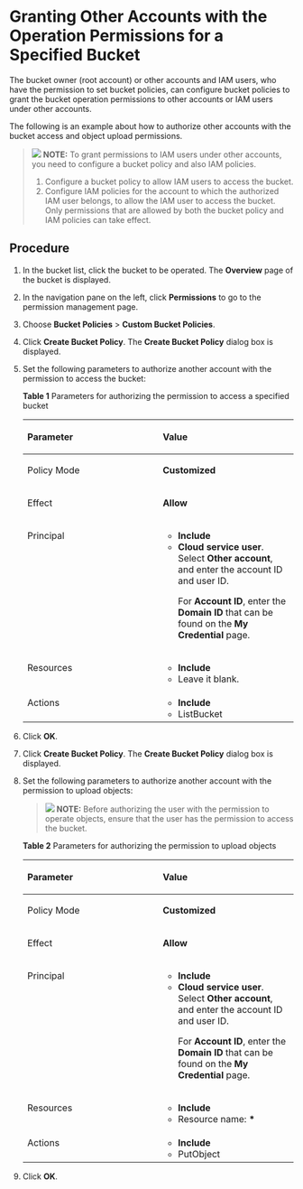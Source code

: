# Granting Other Accounts with the Operation Permissions for a Specified Bucket<a name="obs_03_0081"></a>

The bucket owner \(root account\) or other accounts and IAM users, who have the permission to set bucket policies, can configure bucket policies to grant the bucket operation permissions to other accounts or IAM users under other accounts.

The following is an example about how to authorize other accounts with the bucket access and object upload permissions.

>![](public_sys-resources/icon-note.gif) **NOTE:** 
>To grant permissions to IAM users under other accounts, you need to configure a bucket policy and also  IAM policies.
>1.  Configure a bucket policy to allow IAM users to access the bucket.
>2.  Configure  IAM policies  for the account to which the authorized IAM user belongs, to allow the IAM user to access the bucket.
>Only permissions that are allowed by both the bucket policy and  IAM policies  can take effect.

## Procedure<a name="section435994418812"></a>

1.  In the bucket list, click the bucket to be operated. The  **Overview**  page of the bucket is displayed.
2.  In the navigation pane on the left, click  **Permissions**  to go to the permission management page.
3.  Choose  **Bucket Policies**  \>  **Custom Bucket Policies**.
4.  Click  **Create Bucket Policy**. The  **Create Bucket Policy**  dialog box is displayed.
5.  Set the following parameters to authorize another account with the permission to access the bucket:

    **Table  1**  Parameters for authorizing the permission to access a specified bucket

    <a name="table7531653104420"></a>
    <table><thead align="left"><tr id="row2532105311447"><th class="cellrowborder" valign="top" width="50%" id="mcps1.2.3.1.1"><p id="p16532195364414"><a name="p16532195364414"></a><a name="p16532195364414"></a>Parameter</p>
    </th>
    <th class="cellrowborder" valign="top" width="50%" id="mcps1.2.3.1.2"><p id="p15532145310443"><a name="p15532145310443"></a><a name="p15532145310443"></a>Value</p>
    </th>
    </tr>
    </thead>
    <tbody><tr id="row953216536449"><td class="cellrowborder" valign="top" width="50%" headers="mcps1.2.3.1.1 "><p id="p1653265344417"><a name="p1653265344417"></a><a name="p1653265344417"></a>Policy Mode</p>
    </td>
    <td class="cellrowborder" valign="top" width="50%" headers="mcps1.2.3.1.2 "><p id="p95328538440"><a name="p95328538440"></a><a name="p95328538440"></a><strong id="b173011935194310"><a name="b173011935194310"></a><a name="b173011935194310"></a>Customized</strong></p>
    </td>
    </tr>
    <tr id="row16532753114417"><td class="cellrowborder" valign="top" width="50%" headers="mcps1.2.3.1.1 "><p id="p353219537448"><a name="p353219537448"></a><a name="p353219537448"></a>Effect</p>
    </td>
    <td class="cellrowborder" valign="top" width="50%" headers="mcps1.2.3.1.2 "><p id="p5532353104418"><a name="p5532353104418"></a><a name="p5532353104418"></a><strong id="b19922174264316"><a name="b19922174264316"></a><a name="b19922174264316"></a>Allow</strong></p>
    </td>
    </tr>
    <tr id="row115321753164415"><td class="cellrowborder" valign="top" width="50%" headers="mcps1.2.3.1.1 "><p id="p1553215538449"><a name="p1553215538449"></a><a name="p1553215538449"></a>Principal</p>
    </td>
    <td class="cellrowborder" valign="top" width="50%" headers="mcps1.2.3.1.2 "><a name="ul136938242519"></a><a name="ul136938242519"></a><ul id="ul136938242519"><li><strong id="b187704534318"><a name="b187704534318"></a><a name="b187704534318"></a>Include</strong></li><li><strong id="b158058444417"><a name="b158058444417"></a><a name="b158058444417"></a>Cloud service user</strong>. Select <strong id="b132601515104417"><a name="b132601515104417"></a><a name="b132601515104417"></a>Other account</strong>, and enter the account ID and user ID.<p id="p75419201471"><a name="p75419201471"></a><a name="p75419201471"></a>For <strong id="b12590151316220"><a name="b12590151316220"></a><a name="b12590151316220"></a>Account ID</strong>, enter the <strong id="b112021124529"><a name="b112021124529"></a><a name="b112021124529"></a>Domain ID</strong> that can be found on the <strong id="b145225442027"><a name="b145225442027"></a><a name="b145225442027"></a>My Credential</strong> page.</p>
    </li></ul>
    </td>
    </tr>
    <tr id="row653285374414"><td class="cellrowborder" valign="top" width="50%" headers="mcps1.2.3.1.1 "><p id="p753212538444"><a name="p753212538444"></a><a name="p753212538444"></a>Resources</p>
    </td>
    <td class="cellrowborder" valign="top" width="50%" headers="mcps1.2.3.1.2 "><a name="ul964933612542"></a><a name="ul964933612542"></a><ul id="ul964933612542"><li><strong id="b1366645434417"><a name="b1366645434417"></a><a name="b1366645434417"></a>Include</strong></li><li>Leave it blank.</li></ul>
    </td>
    </tr>
    <tr id="row18790945165418"><td class="cellrowborder" valign="top" width="50%" headers="mcps1.2.3.1.1 "><p id="p12791194519544"><a name="p12791194519544"></a><a name="p12791194519544"></a>Actions</p>
    </td>
    <td class="cellrowborder" valign="top" width="50%" headers="mcps1.2.3.1.2 "><a name="ul815102155519"></a><a name="ul815102155519"></a><ul id="ul815102155519"><li><strong id="b9707759204411"><a name="b9707759204411"></a><a name="b9707759204411"></a>Include</strong></li><li>ListBucket</li></ul>
    </td>
    </tr>
    </tbody>
    </table>

6.  Click  **OK**.
7.  Click  **Create Bucket Policy**. The  **Create Bucket Policy**  dialog box is displayed.
8.  Set the following parameters to authorize another account with the permission to upload objects:

    >![](public_sys-resources/icon-note.gif) **NOTE:** 
    >Before authorizing the user with the permission to operate objects, ensure that the user has the permission to access the bucket.

    **Table  2**  Parameters for authorizing the permission to upload objects

    <a name="table566311261565"></a>
    <table><thead align="left"><tr id="row16664826175610"><th class="cellrowborder" valign="top" width="50%" id="mcps1.2.3.1.1"><p id="p1466442615612"><a name="p1466442615612"></a><a name="p1466442615612"></a>Parameter</p>
    </th>
    <th class="cellrowborder" valign="top" width="50%" id="mcps1.2.3.1.2"><p id="p1466516269566"><a name="p1466516269566"></a><a name="p1466516269566"></a>Value</p>
    </th>
    </tr>
    </thead>
    <tbody><tr id="row12665142619562"><td class="cellrowborder" valign="top" width="50%" headers="mcps1.2.3.1.1 "><p id="p36664266562"><a name="p36664266562"></a><a name="p36664266562"></a>Policy Mode</p>
    </td>
    <td class="cellrowborder" valign="top" width="50%" headers="mcps1.2.3.1.2 "><p id="p14666152615562"><a name="p14666152615562"></a><a name="p14666152615562"></a><strong id="b16452350144517"><a name="b16452350144517"></a><a name="b16452350144517"></a>Customized</strong></p>
    </td>
    </tr>
    <tr id="row3667132613567"><td class="cellrowborder" valign="top" width="50%" headers="mcps1.2.3.1.1 "><p id="p1866732655612"><a name="p1866732655612"></a><a name="p1866732655612"></a>Effect</p>
    </td>
    <td class="cellrowborder" valign="top" width="50%" headers="mcps1.2.3.1.2 "><p id="p966982619569"><a name="p966982619569"></a><a name="p966982619569"></a><strong id="b34165604519"><a name="b34165604519"></a><a name="b34165604519"></a>Allow</strong></p>
    </td>
    </tr>
    <tr id="row666915260561"><td class="cellrowborder" valign="top" width="50%" headers="mcps1.2.3.1.1 "><p id="p8670112635619"><a name="p8670112635619"></a><a name="p8670112635619"></a>Principal</p>
    </td>
    <td class="cellrowborder" valign="top" width="50%" headers="mcps1.2.3.1.2 "><a name="ul1670726135620"></a><a name="ul1670726135620"></a><ul id="ul1670726135620"><li><strong id="b67530576453"><a name="b67530576453"></a><a name="b67530576453"></a>Include</strong></li><li><strong id="b4659916460"><a name="b4659916460"></a><a name="b4659916460"></a>Cloud service user</strong>. Select <strong id="b176616114616"><a name="b176616114616"></a><a name="b176616114616"></a>Other account</strong>, and enter the account ID and user ID.<p id="p12751112924814"><a name="p12751112924814"></a><a name="p12751112924814"></a>For <strong id="b163385912319"><a name="b163385912319"></a><a name="b163385912319"></a>Account ID</strong>, enter the <strong id="b0339491037"><a name="b0339491037"></a><a name="b0339491037"></a>Domain ID</strong> that can be found on the <strong id="b163391491434"><a name="b163391491434"></a><a name="b163391491434"></a>My Credential</strong> page.</p>
    </li></ul>
    </td>
    </tr>
    <tr id="row126721226135618"><td class="cellrowborder" valign="top" width="50%" headers="mcps1.2.3.1.1 "><p id="p0673122685615"><a name="p0673122685615"></a><a name="p0673122685615"></a>Resources</p>
    </td>
    <td class="cellrowborder" valign="top" width="50%" headers="mcps1.2.3.1.2 "><a name="ul11674152619564"></a><a name="ul11674152619564"></a><ul id="ul11674152619564"><li><strong id="b929562318466"><a name="b929562318466"></a><a name="b929562318466"></a>Include</strong></li><li>Resource name: <strong id="b925182454617"><a name="b925182454617"></a><a name="b925182454617"></a>*</strong></li></ul>
    </td>
    </tr>
    <tr id="row167522618569"><td class="cellrowborder" valign="top" width="50%" headers="mcps1.2.3.1.1 "><p id="p1367692611568"><a name="p1367692611568"></a><a name="p1367692611568"></a>Actions</p>
    </td>
    <td class="cellrowborder" valign="top" width="50%" headers="mcps1.2.3.1.2 "><a name="ul176761226135619"></a><a name="ul176761226135619"></a><ul id="ul176761226135619"><li><strong id="b517511270469"><a name="b517511270469"></a><a name="b517511270469"></a>Include</strong></li><li>PutObject</li></ul>
    </td>
    </tr>
    </tbody>
    </table>

9.  Click  **OK**.


